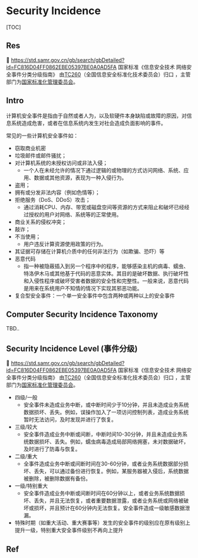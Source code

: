 # Security Incidence

[TOC]



## Res
📄 https://std.samr.gov.cn/gb/search/gbDetailed?id=FC816D04FF0862EBE05397BE0A0AD5FA
国家标准《信息安全技术 网络安全事件分类分级指南》 由[TC260](https://std.samr.gov.cn/search/orgDetailView?tcCode=TC260)（全国信息安全标准化技术委员会）归口 ，主管部门为[国家标准化管理委员会](https://std.samr.gov.cn/search/orgOthers?q=%E5%9B%BD%E5%AE%B6%E6%A0%87%E5%87%86%E5%8C%96%E7%AE%A1%E7%90%86%E5%A7%94%E5%91%98%E4%BC%9A)。



## Intro
计算机安全事件是指由于自然或者人为，以及软硬件本身缺陷或故障的原因，对信息系统造成危害，或者在信息系统内发生对社会造成负面影响的事件。


常见的一些计算机安全事件如：
- 窃取商业机密
- 垃圾邮件或邮件骚扰；
- 对计算机系统的未授权访问或非法入侵；
	- 一个人在未经允许的情况下通过逻辑的或物理的方式访问网络、系统、应用、数据或其他资源，表现为一种入侵行为。
- 盗用；
- 拥有或分发非法内容（例如色情等）；
- 拒绝服务（DoS、DDoS）攻击；
	- 通过消耗CPU、内存、带宽或磁盘空间等资源的方式来阻止和破坏已经经过授权的用户对网络、系统等的正常使用。
- 商业关系的侵权冲突；
- 敲诈；
- 不当使用；
	- 用户违反计算资源使用政策的行为。
- 其证据可存储在计算机介质中的任何非法行为（如欺骗、恐吓）等
- 恶意代码
	- 指一种被隐蔽插入到另一个程序中的程序，能够感染主机的病毒、蠕虫、特洛伊木马或其他基于代码的恶意实体。其目的是破坏数据、执行破坏性和入侵性程序或破坏受害者数据的安全性和完整性。一般来说，恶意代码是用来在系统用户不知情的情况下实现其邪恶功能。
- 复合型安全事件：一个单一安全事件中包含两种或两种以上的安全事件



## Computer Security Incidence Taxonomy
TBD..



## Security Incidence Level (事件分级)
📄 https://std.samr.gov.cn/gb/search/gbDetailed?id=FC816D04FF0862EBE05397BE0A0AD5FA
国家标准《信息安全技术 网络安全事件分类分级指南》 由[TC260](https://std.samr.gov.cn/search/orgDetailView?tcCode=TC260)（全国信息安全标准化技术委员会）归口 ，主管部门为[国家标准化管理委员会](https://std.samr.gov.cn/search/orgOthers?q=%E5%9B%BD%E5%AE%B6%E6%A0%87%E5%87%86%E5%8C%96%E7%AE%A1%E7%90%86%E5%A7%94%E5%91%98%E4%BC%9A)。

- 四级/一般
	- 安全事件未造成业务中断，或中断时间少于10分钟，并且未造成业务系统数据损坏、丢失。例如，误操作加入了一项访问控制列表，造成业务系统暂时无法访问，及时发现并进行了恢复。
- 三级/较大
	- 安全事件造成业务中断或间断，中断时间10-30分钟，并且未造成业务系统数据损坏、丢失。例如，蠕虫病毒造成局部网络拥塞，未对数据破坏，及时进行了防毒与恢复。
- 二级/重大
	- 全事件造成业务中断或间断时间在30-60分钟，或者业务系统数据部分损坏、丢失，可以通过备份进行恢复。例如，某服务器被入侵后，系统数据被删除，被删除数据有备份。
- 一级/特别重大
	- 安全事件造成业务中断或间断时间在60分钟以上，或者业务系统数据损坏、丢失，并且无法恢复，或者重要数据泄露，或者业务系统或网络被破坏或损坏，并且预计在60分钟内无法恢复。安全事件造成一级敏感数据泄漏。
- 特殊时期（如重大活动、重大赛事等）发生的安全事件的级别应在原有级别上提升一级，特别重大安全事件级别不再向上提升



## Ref

